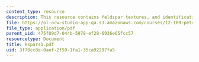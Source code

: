 ```yaml
---
content_type: resource
description: This resource contains feldspar textures, and identification.
file: https://ol-ocw-studio-app-qa.s3.amazonaws.com/courses/12-109-petrology-fall-2005/3f70cc8e0aef2f591fa135ca92297fa5_kspars1.pdf
file_type: application/pdf
parent_uid: 475f89d7-044b-5978-ef28-6936e65fcc57
resourcetype: Document
title: kspars1.pdf
uid: 3f70cc8e-0aef-2f59-1fa1-35ca92297fa5
---
```


